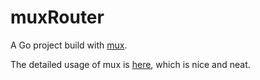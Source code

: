 # muxRouter

A Go project build with [mux](https://github.com/gorilla/mux).

The detailed usage of mux is [here](https://github.com/gorilla/mux#examples), which is nice and neat.


